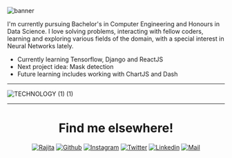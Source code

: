 ![banner](https://user-images.githubusercontent.com/68264150/125184770-2154fe00-e23e-11eb-9acf-493f945df293.gif)  

I'm currently pursuing Bachelor's in Computer Engineering and Honours in Data Science. I love solving problems, interacting with fellow coders, learning and exploring various fields of the domain, with a special interest in Neural Networks lately. 

<ul>
  <li> Currently learning Tensorflow, Django and ReactJS </li>
  <li> Next project idea: Mask detection </li>
  <li> Future learning includes working with ChartJS and Dash
</ul>

________________________________________________________________________________________________________________________________________________________________________________

![TECHNOLOGY (1) (1)](https://user-images.githubusercontent.com/68264150/125186926-9cbcac80-e24a-11eb-8840-87533090fab3.gif)

--------------------------------------------------------------------------------------------------------------------------------------------------------------------------------

<h1 align = "center">Find me elsewhere! </h1>

<!-- &nbsp; &nbsp; &nbsp; &nbsp; &nbsp; &nbsp; &nbsp; &nbsp; &nbsp; &nbsp; &nbsp; &nbsp; &nbsp; -->
<div align = "center">

[![Rajita](https://img.shields.io/badge/Portfolio-darkpink?style=flat-square&logo=googlechrome&logoColor=white)](https://portfolio-rajita.herokuapp.com/) 
[![Github](https://img.shields.io/badge/-@rajitaroy-black?style=flat-square&logo=github)](https://github.com/rajitaroy) 
[![Instagram](https://img.shields.io/badge/-@rajita._roy-lightgreen?style=flat-square&logo=instagram&logoColor=darkgreen)](https://www.instagram.com/rajita._roy) 
[![Twitter](https://img.shields.io/badge/@RajitaRoy1-darkgreen?style=flat-square&logo=twitter&logoColor=blue)](https://www.twitter.com/RajitaRoy1) 
[![Linkedin](https://img.shields.io/badge/@rajita_roy-lightblue?style=flat-square&logo=linkedin&logoColor=darkblue)](https://www.linkedin.com/in/rajita-roy/) 
[![Mail](https://img.shields.io/badge/-@royrajita6@gmail.com-pink?style=flat-square&logo=gmail&logoColor=red&link=www.gmail.com)](mailto:royrajita6@gmail.com) 
  
</div>

